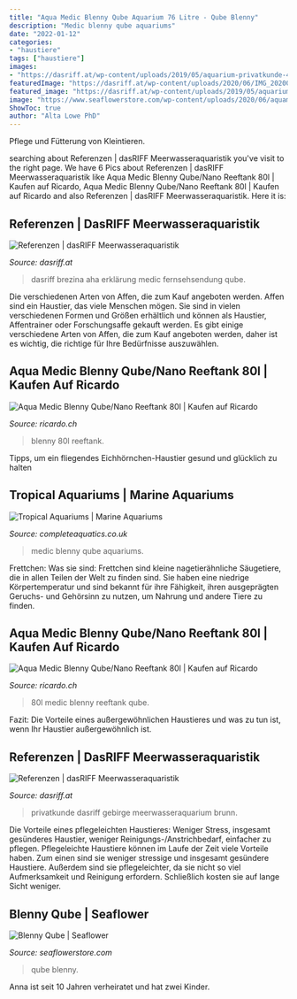 ```yaml
---
title: "Aqua Medic Blenny Qube Aquarium 76 Litre - Qube Blenny"
description: "Medic blenny qube aquariums"
date: "2022-01-12"
categories:
- "haustiere"
tags: ["haustiere"]
images:
- "https://dasriff.at/wp-content/uploads/2019/05/aquarium-privatkunde-4-1400x788.jpg"
featuredImage: "https://dasriff.at/wp-content/uploads/2020/06/IMG_20200602_080115_1-1152x1536.jpg"
featured_image: "https://dasriff.at/wp-content/uploads/2019/05/aquarium-privatkunde-4-1400x788.jpg"
image: "https://www.seaflowerstore.com/wp-content/uploads/2020/06/aquamedicblennyqube6.jpg"
ShowToc: true
author: "Alta Lowe PhD"
---
```



Pflege und Fütterung von Kleintieren.

	

		
searching about Referenzen | dasRIFF Meerwasseraquaristik you've visit to the right page. We have 6 Pics about Referenzen | dasRIFF Meerwasseraquaristik like Aqua Medic Blenny Qube/Nano Reeftank 80l | Kaufen auf Ricardo, Aqua Medic Blenny Qube/Nano Reeftank 80l | Kaufen auf Ricardo and also Referenzen | dasRIFF Meerwasseraquaristik. Here it is:
		
    
## Referenzen | DasRIFF Meerwasseraquaristik

<img loading=lazy src="https://dasriff.at/wp-content/uploads/2020/06/IMG_20200602_080115_1-1152x1536.jpg" onerror="this.onerror=null;this.src='https://tse1.mm.bing.net/th?id=OIP.WNFNj4C2rN97rhJSfHmTYQHaJ4&amp;pid=15.1';" alt="Referenzen | dasRIFF Meerwasseraquaristik">

_Source: dasriff.at_

>dasriff brezina aha erklärung medic fernsehsendung qube. 

	

Die verschiedenen Arten von Affen, die zum Kauf angeboten werden.
Affen sind ein Haustier, das viele Menschen mögen. Sie sind in vielen verschiedenen Formen und Größen erhältlich und können als Haustier, Affentrainer oder Forschungsaffe gekauft werden. Es gibt einige verschiedene Arten von Affen, die zum Kauf angeboten werden, daher ist es wichtig, die richtige für Ihre Bedürfnisse auszuwählen.

    
## Aqua Medic Blenny Qube/Nano Reeftank 80l | Kaufen Auf Ricardo

<img loading=lazy src="https://img.ricardostatic.ch/t_1800x1350/pl/1097642768/5/1/" onerror="this.onerror=null;this.src='https://tse4.mm.bing.net/th?id=OIP.ugqqcXE6umMmfwjiQ0esygHaFj&amp;pid=15.1';" alt="Aqua Medic Blenny Qube/Nano Reeftank 80l | Kaufen auf Ricardo">

_Source: ricardo.ch_

>blenny 80l reeftank. 

	

Tipps, um ein fliegendes Eichhörnchen-Haustier gesund und glücklich zu halten

    
## Tropical Aquariums | Marine Aquariums

<img loading=lazy src="https://www.completeaquatics.co.uk/media/catalog/product/cache/1/small_image/295x295/9df78eab33525d08d6e5fb8d27136e95/a/q/aqua_medic_blenny_qube_main_image.jpg" onerror="this.onerror=null;this.src='https://tse1.mm.bing.net/th?id=OIP.hH7b6IXH6mG66gFzyhvoGwAAAA&amp;pid=15.1';" alt="Tropical Aquariums | Marine Aquariums">

_Source: completeaquatics.co.uk_

>medic blenny qube aquariums. 

	

Frettchen: Was sie sind: Frettchen sind kleine nagetierähnliche Säugetiere, die in allen Teilen der Welt zu finden sind. Sie haben eine niedrige Körpertemperatur und sind bekannt für ihre Fähigkeit, ihren ausgeprägten Geruchs- und Gehörsinn zu nutzen, um Nahrung und andere Tiere zu finden.

    
## Aqua Medic Blenny Qube/Nano Reeftank 80l | Kaufen Auf Ricardo

<img loading=lazy src="https://img.ricardostatic.ch/t_1000x750/pl/1097642768/5/1/aqua-medic-blenny-qubenano-reeftank-80l.jpg" onerror="this.onerror=null;this.src='https://tse2.mm.bing.net/th?id=OIP.z2ZEs9vnNod-EW4lX-g6IwHaFj&amp;pid=15.1';" alt="Aqua Medic Blenny Qube/Nano Reeftank 80l | Kaufen auf Ricardo">

_Source: ricardo.ch_

>80l medic blenny reeftank qube. 

	

Fazit: Die Vorteile eines außergewöhnlichen Haustieres und was zu tun ist, wenn Ihr Haustier außergewöhnlich ist.

    
## Referenzen | DasRIFF Meerwasseraquaristik

<img loading=lazy src="https://dasriff.at/wp-content/uploads/2019/05/aquarium-privatkunde-4-1400x788.jpg" onerror="this.onerror=null;this.src='https://tse1.mm.bing.net/th?id=OIP.PAbgIOPlrPEUw7sfwIm85QHaEK&amp;pid=15.1';" alt="Referenzen | dasRIFF Meerwasseraquaristik">

_Source: dasriff.at_

>privatkunde dasriff gebirge meerwasseraquarium brunn. 

	

Die Vorteile eines pflegeleichten Haustieres: Weniger Stress, insgesamt gesünderes Haustier, weniger Reinigungs-/Anstrichbedarf, einfacher zu pflegen.
Pflegeleichte Haustiere können im Laufe der Zeit viele Vorteile haben. Zum einen sind sie weniger stressige und insgesamt gesündere Haustiere. Außerdem sind sie pflegeleichter, da sie nicht so viel Aufmerksamkeit und Reinigung erfordern. Schließlich kosten sie auf lange Sicht weniger.

    
## Blenny Qube | Seaflower

<img loading=lazy src="https://www.seaflowerstore.com/wp-content/uploads/2020/06/aquamedicblennyqube6.jpg" onerror="this.onerror=null;this.src='https://tse2.mm.bing.net/th?id=OIP.yZmIxocbd3-XwKLTBUjIGAHaHa&amp;pid=15.1';" alt="Blenny Qube | Seaflower">

_Source: seaflowerstore.com_

>qube blenny. 

	

Anna ist seit 10 Jahren verheiratet und hat zwei Kinder.

